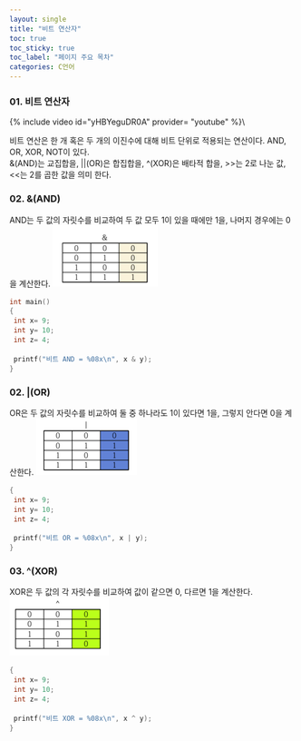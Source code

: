 ```yaml
---
layout: single
title: "비트 연산자"
toc: true
toc_sticky: true
toc_label: "페이지 주요 목차"
categories: C언어
---
```


### 01. 비트 연산자

{% include video id="yHBYeguDR0A" provider= "youtube" %}\

비트 연산은 한 개 혹은 두 개의 이진수에 대해 비트 단위로 적용되는 연산이다. AND, OR, XOR, NOT이 있다.  
&(AND)는 교집합을, ||(OR)은 합집합을, ^(XOR)은 배타적 합을, >>는 2로 나눈 값, <<는 2를 곱한 값을 의미 한다.

### 02. &(AND)
AND는 두 값의 자릿수를 비교하여 두 값 모두 1이 있을 때에만 1을, 나머지 경우에는 0을 계산한다.
![&&](/assets/images/&&.PNG)
~~~c
int main()
{
 int x= 9;
 int y= 10;
 int z= 4;
 
 printf("비트 AND = %08x\n", x & y);
}
~~~

### 02. |(OR)
OR은 두 값의 자릿수를 비교하여 둘 중 하나라도 1이 있다면 1을, 그렇지 안다면 0을 계산한다.
![OR](/assets/images/OR.PNG)
~~~c
{
 int x= 9;
 int y= 10;
 int z= 4;
 
 printf("비트 OR = %08x\n", x | y);
}
~~~

### 03. ^(XOR)
XOR은 두 값의 각 자릿수를 비교하여 값이 같으면 0, 다르면 1을 계산한다.  
![XOR](/assets/images/XOR.PNG)
~~~c
{
 int x= 9;
 int y= 10;
 int z= 4;
 
 printf("비트 XOR = %08x\n", x ^ y);
}
~~~
